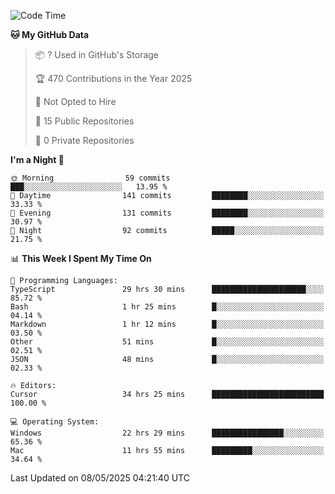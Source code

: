 <!--START_SECTION:waka-->
![Code Time](http://img.shields.io/badge/Code%20Time-6%2C987%20hrs%2056%20mins-blue)

**🐱 My GitHub Data** 

> 📦 ? Used in GitHub's Storage 
 > 
> 🏆 470 Contributions in the Year 2025
 > 
> 🚫 Not Opted to Hire
 > 
> 📜 15 Public Repositories 
 > 
> 🔑 0 Private Repositories 
 > 
**I'm a Night 🦉** 

```text
🌞 Morning                59 commits          ███░░░░░░░░░░░░░░░░░░░░░░   13.95 % 
🌆 Daytime                141 commits         ████████░░░░░░░░░░░░░░░░░   33.33 % 
🌃 Evening                131 commits         ████████░░░░░░░░░░░░░░░░░   30.97 % 
🌙 Night                  92 commits          █████░░░░░░░░░░░░░░░░░░░░   21.75 % 
```


📊 **This Week I Spent My Time On** 

```text
💬 Programming Languages: 
TypeScript               29 hrs 30 mins      █████████████████████░░░░   85.72 % 
Bash                     1 hr 25 mins        █░░░░░░░░░░░░░░░░░░░░░░░░   04.14 % 
Markdown                 1 hr 12 mins        █░░░░░░░░░░░░░░░░░░░░░░░░   03.50 % 
Other                    51 mins             █░░░░░░░░░░░░░░░░░░░░░░░░   02.51 % 
JSON                     48 mins             █░░░░░░░░░░░░░░░░░░░░░░░░   02.33 % 

🔥 Editors: 
Cursor                   34 hrs 25 mins      █████████████████████████   100.00 % 

💻 Operating System: 
Windows                  22 hrs 29 mins      ████████████████░░░░░░░░░   65.36 % 
Mac                      11 hrs 55 mins      █████████░░░░░░░░░░░░░░░░   34.64 % 
```


 Last Updated on 08/05/2025 04:21:40 UTC
<!--END_SECTION:waka-->

